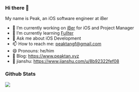### Hi there 👋

My name is Peak, an iOS software engineer at iBer

- 🔭 I’m currently working on [iBer](https://www.iberhk.com/) for iOS and Project Manager
- 🌱 I’m currently learning  [Fullter](https://flutter.dev/)
- 💬 Ask me about iOS Development
- 📫 How to reach me: peaktangf@gmail.com
- 😄 Pronouns: he/him
- 🎤 Blog: https://www.peaktan.xyz
- 🎯 jianshu: https://www.jianshu.com/u/8b92322fef08

### Github Stats

<img src="https://github-readme-stats.vercel.app/api?username=peaktangf">
